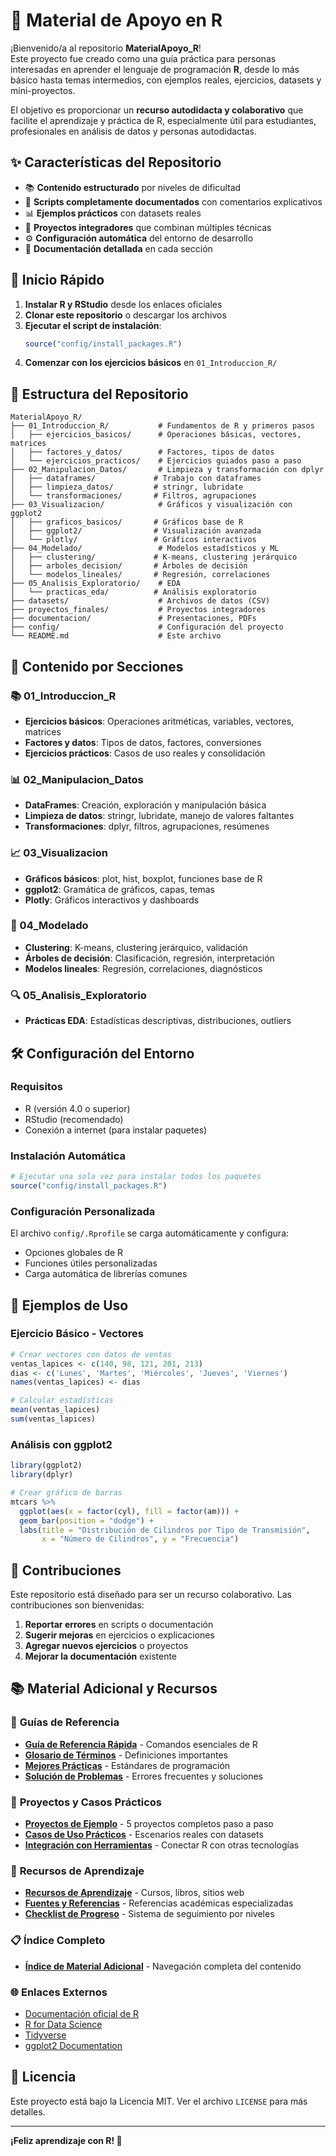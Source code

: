 # 📘 Material de Apoyo en R

¡Bienvenido/a al repositorio **MaterialApoyo_R**!  
Este proyecto fue creado como una guía práctica para personas interesadas en aprender el lenguaje de programación **R**, desde lo más básico hasta temas intermedios, con ejemplos reales, ejercicios, datasets y mini-proyectos.

El objetivo es proporcionar un **recurso autodidacta y colaborativo** que facilite el aprendizaje y práctica de R, especialmente útil para estudiantes, profesionales en análisis de datos y personas autodidactas.

## ✨ Características del Repositorio

- 📚 **Contenido estructurado** por niveles de dificultad
- 🔧 **Scripts completamente documentados** con comentarios explicativos
- 📊 **Ejemplos prácticos** con datasets reales
- 🎯 **Proyectos integradores** que combinan múltiples técnicas
- ⚙️ **Configuración automática** del entorno de desarrollo
- 📖 **Documentación detallada** en cada sección

## 🚀 Inicio Rápido

1. **Instalar R y RStudio** desde los enlaces oficiales
2. **Clonar este repositorio** o descargar los archivos
3. **Ejecutar el script de instalación**:
   ```r
   source("config/install_packages.R")
   ```
4. **Comenzar con los ejercicios básicos** en `01_Introduccion_R/`

## 📂 Estructura del Repositorio

```
MaterialApoyo_R/
├── 01_Introduccion_R/           # Fundamentos de R y primeros pasos
│   ├── ejercicios_basicos/      # Operaciones básicas, vectores, matrices
│   ├── factores_y_datos/        # Factores, tipos de datos
│   └── ejercicios_practicos/    # Ejercicios guiados paso a paso
├── 02_Manipulacion_Datos/       # Limpieza y transformación con dplyr
│   ├── dataframes/             # Trabajo con dataframes
│   ├── limpieza_datos/         # stringr, lubridate
│   └── transformaciones/       # Filtros, agrupaciones
├── 03_Visualizacion/            # Gráficos y visualización con ggplot2
│   ├── graficos_basicos/       # Gráficos base de R
│   ├── ggplot2/                # Visualización avanzada
│   └── plotly/                 # Gráficos interactivos
├── 04_Modelado/                 # Modelos estadísticos y ML
│   ├── clustering/             # K-means, clustering jerárquico
│   ├── arboles_decision/       # Árboles de decisión
│   └── modelos_lineales/       # Regresión, correlaciones
├── 05_Analisis_Exploratorio/    # EDA
│   └── practicas_eda/          # Análisis exploratorio
├── datasets/                    # Archivos de datos (CSV)
├── proyectos_finales/           # Proyectos integradores
├── documentacion/               # Presentaciones, PDFs
├── config/                      # Configuración del proyecto
└── README.md                    # Este archivo
```

## 🎯 Contenido por Secciones

### 📚 01_Introduccion_R
- **Ejercicios básicos**: Operaciones aritméticas, variables, vectores, matrices
- **Factores y datos**: Tipos de datos, factores, conversiones
- **Ejercicios prácticos**: Casos de uso reales y consolidación

### 📊 02_Manipulacion_Datos
- **DataFrames**: Creación, exploración y manipulación básica
- **Limpieza de datos**: stringr, lubridate, manejo de valores faltantes
- **Transformaciones**: dplyr, filtros, agrupaciones, resúmenes

### 📈 03_Visualizacion
- **Gráficos básicos**: plot, hist, boxplot, funciones base de R
- **ggplot2**: Gramática de gráficos, capas, temas
- **Plotly**: Gráficos interactivos y dashboards

### 🤖 04_Modelado
- **Clustering**: K-means, clustering jerárquico, validación
- **Árboles de decisión**: Clasificación, regresión, interpretación
- **Modelos lineales**: Regresión, correlaciones, diagnósticos

### 🔍 05_Analisis_Exploratorio
- **Prácticas EDA**: Estadísticas descriptivas, distribuciones, outliers

## 🛠️ Configuración del Entorno

### Requisitos
- R (versión 4.0 o superior)
- RStudio (recomendado)
- Conexión a internet (para instalar paquetes)

### Instalación Automática
```r
# Ejecutar una sola vez para instalar todos los paquetes
source("config/install_packages.R")
```

### Configuración Personalizada
El archivo `config/.Rprofile` se carga automáticamente y configura:
- Opciones globales de R
- Funciones útiles personalizadas
- Carga automática de librerías comunes

## 📝 Ejemplos de Uso

### Ejercicio Básico - Vectores
```r
# Crear vectores con datos de ventas
ventas_lapices <- c(140, 98, 121, 201, 213)
dias <- c('Lunes', 'Martes', 'Miércoles', 'Jueves', 'Viernes')
names(ventas_lapices) <- dias

# Calcular estadísticas
mean(ventas_lapices)
sum(ventas_lapices)
```

### Análisis con ggplot2
```r
library(ggplot2)
library(dplyr)

# Crear gráfico de barras
mtcars %>%
  ggplot(aes(x = factor(cyl), fill = factor(am))) +
  geom_bar(position = "dodge") +
  labs(title = "Distribución de Cilindros por Tipo de Transmisión",
       x = "Número de Cilindros", y = "Frecuencia")
```

## 🤝 Contribuciones

Este repositorio está diseñado para ser un recurso colaborativo. Las contribuciones son bienvenidas:

1. **Reportar errores** en scripts o documentación
2. **Sugerir mejoras** en ejercicios o explicaciones
3. **Agregar nuevos ejercicios** o proyectos
4. **Mejorar la documentación** existente

## 📚 Material Adicional y Recursos

### 🎯 **Guías de Referencia**
- **[Guía de Referencia Rápida](01_Introduccion_R/guia_referencia_rapida.md)** - Comandos esenciales de R
- **[Glosario de Términos](glosario_terminos_r.md)** - Definiciones importantes
- **[Mejores Prácticas](mejores_practicas_r.md)** - Estándares de programación
- **[Solución de Problemas](solucion_problemas_comunes.md)** - Errores frecuentes y soluciones

### 💼 **Proyectos y Casos Prácticos**
- **[Proyectos de Ejemplo](proyectos_ejemplo.md)** - 5 proyectos completos paso a paso
- **[Casos de Uso Prácticos](casos_uso_practicos.md)** - Escenarios reales con datasets
- **[Integración con Herramientas](integracion_herramientas.md)** - Conectar R con otras tecnologías

### 📖 **Recursos de Aprendizaje**
- **[Recursos de Aprendizaje](recursos_aprendizaje.md)** - Cursos, libros, sitios web
- **[Fuentes y Referencias](fuentes_referencias.md)** - Referencias académicas especializadas
- **[Checklist de Progreso](checklist_progreso.md)** - Sistema de seguimiento por niveles

### 📋 **Índice Completo**
- **[Índice de Material Adicional](INDICE_MATERIAL_ADICIONAL.md)** - Navegación completa del contenido

### 🌐 **Enlaces Externos**
- [Documentación oficial de R](https://cran.r-project.org/doc/manuals/r-release/R-intro.html)
- [R for Data Science](https://r4ds.had.co.nz/)
- [Tidyverse](https://www.tidyverse.org/)
- [ggplot2 Documentation](https://ggplot2.tidyverse.org/)

## 📄 Licencia

Este proyecto está bajo la Licencia MIT. Ver el archivo `LICENSE` para más detalles.

---

**¡Feliz aprendizaje con R! 🎉**
